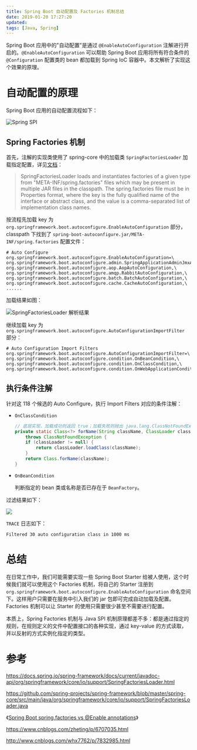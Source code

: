 ```yaml
---
title: Spring Boot 自动配置及 Factories 机制总结
date: 2019-01-20 17:27:20
updated:
tags: [Java, Spring]
---
```


Spring Boot 应用中的"自动配置"是通过 `@EnableAutoConfiguration` 注解进行开启的。`@EnableAutoConfiguration` 可以帮助 Spring Boot 应用将所有符合条件的 `@Configuration` 配置类的 bean 都加载到 Spring IoC 容器中。本文解析了实现这个效果的原理。

# 自动配置的原理

Spring Boot 应用的自动配置流程如下：

![Spring SPI](/img/spring/enable-auto-configuration.png)

## Spring Factories 机制

首先，注解的实现类使用了 spring-core 中的加载类 `SpringFactoriesLoader` 加载指定配置，详见[文档](https://docs.spring.io/spring-framework/docs/current/javadoc-api/org/springframework/core/io/support/SpringFactoriesLoader.html)：

> SpringFactoriesLoader loads and instantiates factories of a given type from "META-INF/spring.factories" files which may be present in multiple JAR files in the classpath. The spring.factories file must be in Properties format, where the key is the fully qualified name of the interface or abstract class, and the value is a comma-separated list of implementation class names. 

按流程先加载 key 为 `org.springframework.boot.autoconfigure.EnableAutoConfiguration` 部分，classpath 下找到了 `spring-boot-autoconfigure.jar/META-INF/spring.factories` 配置文件：

```
# Auto Configure
org.springframework.boot.autoconfigure.EnableAutoConfiguration=\
org.springframework.boot.autoconfigure.admin.SpringApplicationAdminJmxAutoConfiguration,\
org.springframework.boot.autoconfigure.aop.AopAutoConfiguration,\
org.springframework.boot.autoconfigure.amqp.RabbitAutoConfiguration,\
org.springframework.boot.autoconfigure.batch.BatchAutoConfiguration,\
org.springframework.boot.autoconfigure.cache.CacheAutoConfiguration,\
......
```

加载结果如图：

![SpringFactoriesLoader 解析结果](/img/spring/SpringFactoriesLoader.png)

继续加载 key 为 `org.springframework.boot.autoconfigure.AutoConfigurationImportFilter` 部分：

```
# Auto Configuration Import Filters
org.springframework.boot.autoconfigure.AutoConfigurationImportFilter=\
org.springframework.boot.autoconfigure.condition.OnBeanCondition,\
org.springframework.boot.autoconfigure.condition.OnClassCondition,\
org.springframework.boot.autoconfigure.condition.OnWebApplicationCondition
```

## 执行条件注解

针对这 118 个候选的 Auto Configure，执行 Import Filters 对应的条件注解：

* `OnClassCondition`

  ```java
  // 底层实现，加载成功则返回 true；加载失败则抛出 java.lang.ClassNotFoundException，捕获异常后返回 false
  private static Class<?> forName(String className, ClassLoader classLoader)
      throws ClassNotFoundException {
      if (classLoader != null) {
          return classLoader.loadClass(className);
      }
      return Class.forName(className);
  }
  ```

* `OnBeanCondition`

  判断指定的 bean 类或名称是否已存在于 `BeanFactory`。

过滤结果如下：

![](/img/spring/condition.png)

`TRACE` 日志如下：

```
Filtered 30 auto configuration class in 1000 ms
```

# 总结

在日常工作中，我们可能需要实现一些 Spring Boot Starter 给被人使用，这个时候我们就可以使用这个 Factories 机制，将自己的 Starter 注册到 `org.springframework.boot.autoconfigure.EnableAutoConfiguration` 命名空间下。这样用户只需要在服务中引入我们的 jar 包即可完成自动加载及配置。Factories 机制可以让 Starter 的使用只需要很少甚至不需要进行配置。

本质上，Spring Factories 机制与 Java SPI 机制原理都差不多：都是通过指定的规则，在规则定义的文件中配置接口的各种实现，通过 key-value 的方式读取，并以反射的方式实例化指定的类型。

# 参考

https://docs.spring.io/spring-framework/docs/current/javadoc-api/org/springframework/core/io/support/SpringFactoriesLoader.html

https://github.com/spring-projects/spring-framework/blob/master/spring-core/src/main/java/org/springframework/core/io/support/SpringFactoriesLoader.java

《[Spring Boot spring.factories vs @Enable annotations](https://stackoverflow.com/questions/42819558/spring-boot-spring-factories-vs-enable-annotations)》

https://www.cnblogs.com/zheting/p/6707035.html

http://www.cnblogs.com/whx7762/p/7832985.html